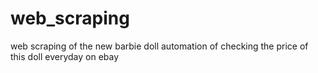 # web_scraping
web scraping of the new barbie doll
automation of checking the price of this doll everyday on ebay
